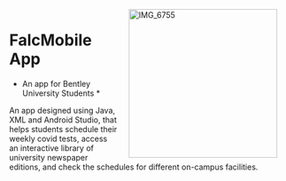 <img width="268" align="right" hspace="20" alt="IMG_6755" src="https://user-images.githubusercontent.com/55258581/137229674-9136861f-79b7-4343-9d07-385f4c3d68bf.png">

FalcMobile App
====================

* An app for Bentley University Students *

An app designed using Java, XML and Android Studio, that helps students schedule their weekly covid tests, access an interactive library of university newspaper editions, and check the schedules for different on-campus facilities. 
